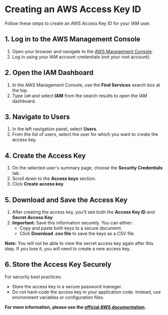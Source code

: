 # Creating an AWS Access Key ID

Follow these steps to create an AWS Access Key ID for your IAM user.

## 1. Log in to the AWS Management Console

1. Open your browser and navigate to the [AWS Management Console](https://aws.amazon.com/console/).
2. Log in using your IAM account credentials (not your root account).

## 2. Open the IAM Dashboard

1. In the AWS Management Console, use the **Find Services** search box at the top.
2. Type `IAM` and select **IAM** from the search results to open the IAM dashboard.

## 3. Navigate to Users

1. In the left navigation panel, select **Users**.
2. From the list of users, select the user for which you want to create the access key.

## 4. Create the Access Key

1. On the selected user's summary page, choose the **Security Credentials** tab.
2. Scroll down to the **Access keys** section.
3. Click **Create access key**.

## 5. Download and Save the Access Key

1. After creating the access key, you’ll see both the **Access Key ID** and **Secret Access Key**.
2. **Important:** Save this information securely. You can either:
   - Copy and paste both keys to a secure document.
   - Click **Download .csv file** to save the keys as a CSV file.

**Note:** You will not be able to view the secret access key again after this step. If you lose it, you will need to create a new access key.

## 6. Store the Access Key Securely

For security best practices:
- Store the access key in a secure password manager.
- Do not hard-code the access key in your application code. Instead, use environment variables or configuration files.


**For more information, please see the [official AWS documentation](https://docs.aws.amazon.com/IAM/latest/UserGuide/id_credentials_access-keys.html).**
